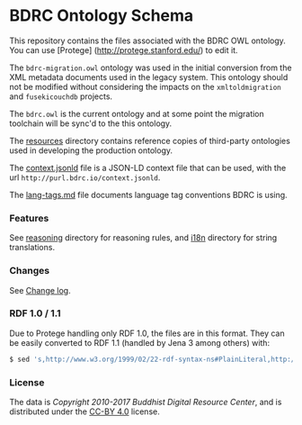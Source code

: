 # BDRC Ontology Schema

This repository contains the files associated with the BDRC OWL ontology. You can use [Protege] (http://protege.stanford.edu/) to edit it.

The `bdrc-migration.owl` ontology was used in the initial conversion from the XML metadata documents used in the legacy system. This ontology should not be modified without considering the impacts on the `xmltoldmigration` and `fusekicouchdb` projects.

The `bdrc.owl` is the current ontology and at some point the migration toolchain will be sync'd to the this ontology.

The [resources](resources/) directory contains reference copies of third-party ontologies used in developing the production ontology.

The [context.jsonld](context.jsonld) file is a JSON-LD context file that can be used, with the url `http://purl.bdrc.io/context.jsonld`.

The [lang-tags.md](lang-tags.md) file documents language tag conventions BDRC is using.

### Features

See [reasoning](reasoning/) directory for reasoning rules, and [i18n](i18n/) directory for string translations.

### Changes

See [Change log](CHANGELOG.md).

### RDF 1.0 / 1.1

Due to Protege handling only RDF 1.0, the files are in this format. They can be easily converted to RDF 1.1 (handled by Jena 3 among others) with:

```sh
$ sed 's,http://www.w3.org/1999/02/22-rdf-syntax-ns#PlainLiteral,http://www.w3.org/1999/02/22-rdf-syntax-ns#langString,' bdrc.owl > bdrc-rdf11.owl
```

### License

The data is *Copyright 2010-2017 Buddhist Digital Resource Center*, and is distributed under the [CC-BY 4.0](LICENSE) license.
